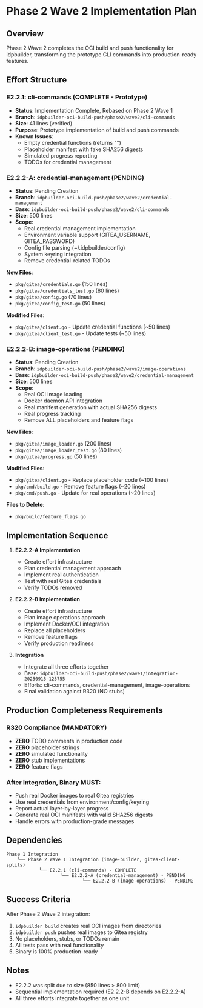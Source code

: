 # Phase 2 Wave 2 Implementation Plan

## Overview
Phase 2 Wave 2 completes the OCI build and push functionality for idpbuilder, transforming the prototype CLI commands into production-ready features.

## Effort Structure

### E2.2.1: cli-commands (COMPLETE - Prototype)
- **Status**: Implementation Complete, Rebased on Phase 2 Wave 1
- **Branch**: `idpbuilder-oci-build-push/phase2/wave2/cli-commands`
- **Size**: 41 lines (verified)
- **Purpose**: Prototype implementation of build and push commands
- **Known Issues**:
  - Empty credential functions (returns "")
  - Placeholder manifest with fake SHA256 digests
  - Simulated progress reporting
  - TODOs for credential management

### E2.2.2-A: credential-management (PENDING)
- **Status**: Pending Creation
- **Branch**: `idpbuilder-oci-build-push/phase2/wave2/credential-management`
- **Base**: `idpbuilder-oci-build-push/phase2/wave2/cli-commands`
- **Size**: 500 lines
- **Scope**:
  - Real credential management implementation
  - Environment variable support (GITEA_USERNAME, GITEA_PASSWORD)
  - Config file parsing (~/.idpbuilder/config)
  - System keyring integration
  - Remove credential-related TODOs

**New Files**:
- `pkg/gitea/credentials.go` (150 lines)
- `pkg/gitea/credentials_test.go` (80 lines)
- `pkg/gitea/config.go` (70 lines)
- `pkg/gitea/config_test.go` (50 lines)

**Modified Files**:
- `pkg/gitea/client.go` - Update credential functions (~50 lines)
- `pkg/gitea/client_test.go` - Update tests (~50 lines)

### E2.2.2-B: image-operations (PENDING)
- **Status**: Pending Creation
- **Branch**: `idpbuilder-oci-build-push/phase2/wave2/image-operations`
- **Base**: `idpbuilder-oci-build-push/phase2/wave2/credential-management`
- **Size**: 500 lines
- **Scope**:
  - Real OCI image loading
  - Docker daemon API integration
  - Real manifest generation with actual SHA256 digests
  - Real progress tracking
  - Remove ALL placeholders and feature flags

**New Files**:
- `pkg/gitea/image_loader.go` (200 lines)
- `pkg/gitea/image_loader_test.go` (80 lines)
- `pkg/gitea/progress.go` (50 lines)

**Modified Files**:
- `pkg/gitea/client.go` - Replace placeholder code (~100 lines)
- `pkg/cmd/build.go` - Remove feature flags (~20 lines)
- `pkg/cmd/push.go` - Update for real operations (~20 lines)

**Files to Delete**:
- `pkg/build/feature_flags.go`

## Implementation Sequence

1. **E2.2.2-A Implementation**
   - Create effort infrastructure
   - Plan credential management approach
   - Implement real authentication
   - Test with real Gitea credentials
   - Verify TODOs removed

2. **E2.2.2-B Implementation**
   - Create effort infrastructure
   - Plan image operations approach
   - Implement Docker/OCI integration
   - Replace all placeholders
   - Remove feature flags
   - Verify production readiness

3. **Integration**
   - Integrate all three efforts together
   - Base: `idpbuilder-oci-build-push/phase2/wave1/integration-20250915-125755`
   - Efforts: cli-commands, credential-management, image-operations
   - Final validation against R320 (NO stubs)

## Production Completeness Requirements

### R320 Compliance (MANDATORY)
- **ZERO** TODO comments in production code
- **ZERO** placeholder strings
- **ZERO** simulated functionality
- **ZERO** stub implementations
- **ZERO** feature flags

### After Integration, Binary MUST:
- Push real Docker images to real Gitea registries
- Use real credentials from environment/config/keyring
- Report actual layer-by-layer progress
- Generate real OCI manifests with valid SHA256 digests
- Handle errors with production-grade messages

## Dependencies

```
Phase 1 Integration
    └── Phase 2 Wave 1 Integration (image-builder, gitea-client-splits)
            └── E2.2.1 (cli-commands) - COMPLETE
                    └── E2.2.2-A (credential-management) - PENDING
                            └── E2.2.2-B (image-operations) - PENDING
```

## Success Criteria

After Phase 2 Wave 2 integration:
1. `idpbuilder build` creates real OCI images from directories
2. `idpbuilder push` pushes real images to Gitea registry
3. No placeholders, stubs, or TODOs remain
4. All tests pass with real functionality
5. Binary is 100% production-ready

## Notes
- E2.2.2 was split due to size (850 lines > 800 limit)
- Sequential implementation required (E2.2.2-B depends on E2.2.2-A)
- All three efforts integrate together as one unit